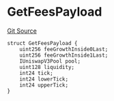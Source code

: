 # GetFeesPayload
[Git Source](https://github.com/ArrakisFinance/arrakis-modular/blob/main/src/structs/SUniswapV3.sol)


```solidity
struct GetFeesPayload {
    uint256 feeGrowthInside0Last;
    uint256 feeGrowthInside1Last;
    IUniswapV3Pool pool;
    uint128 liquidity;
    int24 tick;
    int24 lowerTick;
    int24 upperTick;
}
```

